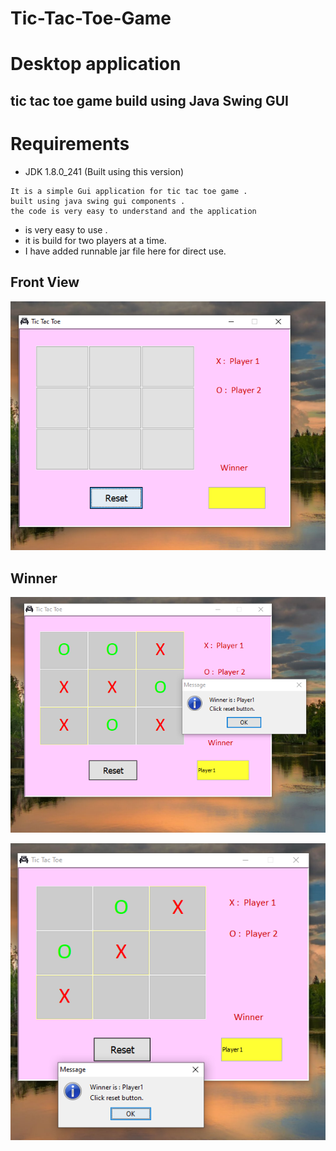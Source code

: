 # Tic-Tac-Toe-Game
# Desktop application
## tic tac toe game build using Java Swing GUI
# Requirements 
* JDK 1.8.0_241 (Built using this version)
```
It is a simple Gui application for tic tac toe game . 
built using java swing gui components . 
the code is very easy to understand and the application
```
* is very easy to use .
* it is build for two players at a time.
* I have added runnable jar file here for direct use.

## Front View 
![frontview](https://github.com/Coderode/Images/blob/master/tic%20tac%20toe/front.PNG)

## Winner 
![winner](https://github.com/Coderode/Images/blob/master/tic%20tac%20toe/winer1.PNG)

![winner2](https://github.com/Coderode/Images/blob/master/tic%20tac%20toe/winer2.PNG)
